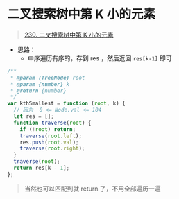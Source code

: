 
# 二叉搜索树中第 K 小的元素


>  [230. 二叉搜索树中第 K 小的元素](https://leetcode.cn/problems/kth-smallest-element-in-a-bst/)

- 思路：
	- 中序遍历有序的，存到 res ，然后返回 `res[k-1]` 即可

```javascript
/**
 * @param {TreeNode} root
 * @param {number} k
 * @return {number}
 */
var kthSmallest = function (root, k) {
  // 因为  0 <= Node.val <= 104
  let res = [];
  function traverse(root) {
    if (!root) return;
    traverse(root.left);
    res.push(root.val);
    traverse(root.right);
  }
  traverse(root);
  return res[k - 1];
};
```

> 当然也可以匹配到就 return 了，不用全部遍历一遍